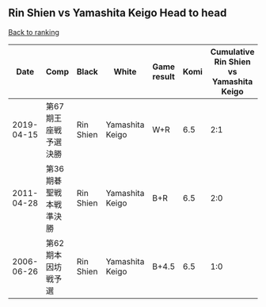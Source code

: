 ## Rin Shien vs Yamashita Keigo Head to head

[Back to ranking](../../index.md)




| **Date** | **Comp** | **Black** | **White** | **Game result** | **Komi** | **Cumulative Rin Shien vs Yamashita Keigo** | **Rin Shien streak** | **Yamashita Keigo streak** | 
| --- | --- | --- | --- | --- | --- | --- | --- | --- |
| 2019-04-15 | 第67期王座戦予選決勝 | Rin Shien | Yamashita Keigo | W+R | 6.5 | 2:1 | 0 | 1 | 
| 2011-04-28 | 第36期碁聖戦本戦準決勝 | Rin Shien | Yamashita Keigo | B+R | 6.5 | 2:0 | 2 | 0 | 
| 2006-06-26 | 第62期本因坊戦予選 | Rin Shien | Yamashita Keigo | B+4.5 | 6.5 | 1:0 | 1 | 0 |




